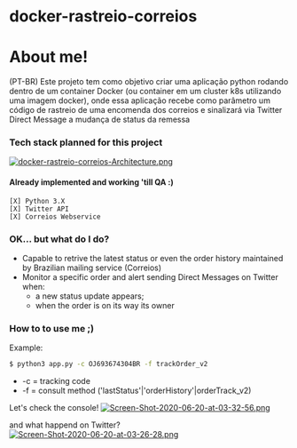 # docker-rastreio-correios

# About me!
(PT-BR) Este projeto tem como objetivo criar uma aplicação python rodando dentro de um container Docker (ou container em um cluster k8s utilizando uma imagem docker), onde essa aplicação recebe como parâmetro um código de rastreio de uma encomenda dos correios e sinalizará via Twitter Direct Message a mudança de status da remessa

### Tech stack planned for this project
[![docker-rastreio-correios-Architecture.png](https://i.postimg.cc/L5kNc6dj/docker-rastreio-correios-Architecture.png)](https://postimg.cc/jn5HNTSj)
#### Already implemented and working 'till QA :)
    [X] Python 3.X
    [X] Twitter API
    [X] Correios Webservice

### OK... but what do I do?
  - Capable to retrive the latest status or even the order history maintained by Brazilian mailing service (Correios)
  - Monitor a specific order and alert sending Direct Messages on Twitter when:
    - a new status update appears;
    - when the order is on its way its owner

### How to to use me ;)

Example:
```sh
$ python3 app.py -c OJ693674304BR -f trackOrder_v2
```
- -c = tracking code
- -f = consult method ('lastStatus'|'orderHistory'|orderTrack_v2)

Let's check the console!
[![Screen-Shot-2020-06-20-at-03-32-56.png](https://i.postimg.cc/FRYtXSG3/Screen-Shot-2020-06-20-at-03-32-56.png)](https://postimg.cc/FdXCj7MH)

and what happend on Twitter?
[![Screen-Shot-2020-06-20-at-03-26-28.png](https://i.postimg.cc/nhbPS564/Screen-Shot-2020-06-20-at-03-26-28.png)](https://postimg.cc/nC22CdVr)